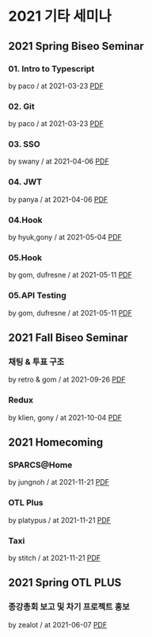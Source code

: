 # 2021 기타 세미나

## 2021 Spring Biseo Seminar

### 01. Intro to Typescript

by paco / at 2021-03-23
[PDF](https://s3.ap-northeast-2.amazonaws.com/sparcs.home/paco_1616516791623.pdf)

### 02. Git

by paco / at 2021-03-23
[PDF](https://s3.ap-northeast-2.amazonaws.com/sparcs.home/paco_1616516910433.pdf)

### 03. SSO

by swany / at 2021-04-06
[PDF](https://s3.ap-northeast-2.amazonaws.com/sparcs.home/swany_1617722140379.pdf)

### 04. JWT

by panya / at 2021-04-06
[PDF](https://s3.ap-northeast-2.amazonaws.com/sparcs.home/panya_1617717372808.pdf)

### 04.Hook

by hyuk,gony / at 2021-05-04
[PDF](https://s3.ap-northeast-2.amazonaws.com/sparcs.home/hyuk%2Cgony_1620130592859.pdf)

### 05.Hook

by gom, dufresne / at 2021-05-11
[PDF](https://s3.ap-northeast-2.amazonaws.com/sparcs.home/gom%2C+dufresne_1620733839204.pdf)

### 05.API Testing

by gom, dufresne / at 2021-05-11
[PDF](https://s3.ap-northeast-2.amazonaws.com/sparcs.home/gom%2C+dufresne_1620740216264.pdf)

## 2021 Fall Biseo Seminar

### 채팅 & 투표 구조

by retro & gom / at 2021-09-26
[PDF](https://s3.ap-northeast-2.amazonaws.com/sparcs.home/retro+%26+gom_1632656389753.pdf)

### Redux

by klien, gony / at 2021-10-04
[PDF](https://s3.ap-northeast-2.amazonaws.com/sparcs.home/klien%2C%20gony_1633611432242.pdf)

## 2021 Homecoming

### SPARCS@Home

by jungnoh / at 2021-11-21
[PDF](https://s3.ap-northeast-2.amazonaws.com/sparcs.home/jungnoh_1637420846575.pdf)

### OTL Plus

by platypus / at 2021-11-21
[PDF](https://s3.ap-northeast-2.amazonaws.com/sparcs.home/platypus_1637421100272.pdf)

### Taxi

by stitch / at 2021-11-21
[PDF](https://s3.ap-northeast-2.amazonaws.com/sparcs.home/stitch_1637422019377.pdf)

## 2021 Spring OTL PLUS

### 종강총회 보고 및 차기 프로젝트 홍보

by zealot / at 2021-06-07
[PDF](https://s3.ap-northeast-2.amazonaws.com/sparcs.home/zealot_1623069710500.pdf)

